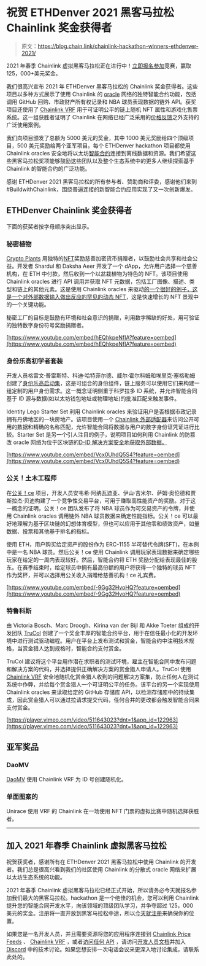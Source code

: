 # 祝贺 ETHDenver 2021 黑客马拉松 Chainlink 奖金获得者

> 原文：<https://blog.chain.link/chainlink-hackathon-winners-ethdenver-2021/>

2021 年春季 Chainlink 虚拟黑客马拉松正在进行中！[立即报名参加](https://chain.link/hackathon)竞赛，赢取 125，000+美元奖金。

我们很高兴宣布 2021 年 ETHDenver 黑客马拉松的 Chainlink 奖金获得者。这些项目以多种方式展示了使用 Chainlink 的 [oracle](https://chain.link/education/blockchain-oracles) 网络的独特智能合约功能，包括调用 GitHub 回购、市政财产所有权记录和 NBA 球员表现数据的链外 API。获奖项目还使用了 [Chainlink VRF](https://chain.link/solutions/chainlink-vrf) 用于可证明公平的链上随机 NFT 属性和游戏化售票系统。这一组获胜者证明了 Chainlink 在网络已经广泛采用的[价格反馈](https://data.chain.link/)之外支持的广泛使用案例。

我们向项目颁发了总额为 5000 美元的奖金，其中 1000 美元奖励给四个顶级项目，500 美元奖励给两个亚军项目。每个 ETHDenver hackathon 项目都使用 Chainlink oracles 安全地将以太坊[智能合约](https://chain.link/education/smart-contracts)连接到离线数据和资源。我们希望这些黑客马拉松奖项能够鼓励这些团队以及整个生态系统中的更多人继续探索基于 Chainlink 的智能合约的广泛功能。

感谢 ETHDenver 2021 黑客马拉松的所有参与者、赞助商和评委，感谢他们来到#BuildwithChainlink，围绕普遍连接的新智能合约应用实现了又一次创新爆发。

## ETHDenver Chainlink 奖金获得者

下面的获奖者按字母顺序突出显示。

### 秘密植物

[Crypto Plants](https://devfolio.co/submissions/crypto-plants-save-the-planet-with-awesome-nfts-b065) 用独特的[NFT](https://chain.link/education/nfts)奖励慈善加密货币捐赠者，以鼓励社会共享和社会公益。开发者 Shardul 和 Daksha Aeer 开发了一个 dApp，允许用户选择一个慈善机构，在 ETH 中付款，然后收到一个以盆栽植物为特色的 NFT。该项目使用 Chainlink oracles 进行 API 调用并获取 NFT 元数据，包括工厂图像、描述、类型和链上的其他元素。这是使用 Chainlink oracles 来驱动[的一个很好的例子，这是一个对外部数据输入做出反应的罕见的动态 NFT](https://blog.chain.link/create-dynamic-nfts-using-chainlink-oracles/)，这是快速增长的 NFT 景观中的一个关键功能。

秘密工厂的目标是鼓励有环境和社会意识的捐赠，利用数字稀缺的好处，用可验证的独特数字身份符号奖励捐赠者。



[https://www.youtube.com/embed/hEQhkpeNfIA?feature=oembed](https://www.youtube.com/embed/hEQhkpeNfIA?feature=oembed)

### 身份乐高初学者套装

开发人员格雷文·普雷斯特、科迪·哈特菲尔德、威尔·霍尔科姆和埃里克·塞格勒姆创建了[身份乐高启动集](https://devfolio.co/submissions/all-in-on-idx-7fb5)，这是可组合的身份组件，链上服务可以使用它们来构建一组定制的用户身份需求。这一概念证明侧重于科罗拉多 ID 系统，并允许智能合同基于 ID 源与数据(如以太坊钱包地址或物理地址)的批准匹配来触发事件。

Identity Lego Starter Set 利用 Chainlink oracles 来验证用户是否根据市政记录拥有丹佛地区的一块房地产。该项目使用一个 [Chainlink 外部适配器](https://blog.chain.link/build-and-use-external-adapters/)来访问公开可用的数据和精确的名称匹配，允许智能合同将数据与用户的数字身份证凭证进行比较。Starter Set 是另一个引人注目的例子，说明项目如何利用 Chainlink 的防篡改 oracle 网络为位于区块链的[D-ID 解决方案安全地获取外部数据。](https://blog.chain.link/digital-identity-on-the-blockchain/)

[https://www.youtube.com/embed/Vcx0UhdQ5S4?feature=oembed](https://www.youtube.com/embed/Vcx0UhdQ5S4?feature=oembed)

### 公关！土木工程师

在[公关！ce](https://devfolio.co/submissions/stonks-9f8d) 项目，开发人员安韦希·阿纳瓦迪亚、伊山·吉米尔、萨姆·奥伦德和贾斯拉杰·贝迪构建了一个竞争性交易平台，可用于赚取高性能资产的奖励。对于这一概念的证明，公关！ce 团队发布了将 NBA 球员作为可交易资产的令牌，并使用 Chainlink oracles 调用链外 NBA 球员数据来确定性能指标。公关！ce 可以最好地理解为基于区块链的幻想体育模型，但也可以应用于其他零和绩效资产，如量数据、投票和其他基于排名的指标。

使用 ETH，用户购买给定资产的股份作为 ERC-1155 半可替代令牌(SFT)，在本例中是一名 NBA 球员。然后公关！ce 使用 Chainlink 调用玩家表现数据来确定哪些玩家在给定的一周内表现较好。然后，智能合约将 ETH 奖励分配给表现最佳的股东。在赛季结束时，给定球员中拥有最高份额的用户将获得一个独特的球员 NFT 作为奖杯，并可以选择用公关收入捐赠给慈善机构！ce 礼宾费。



[https://www.youtube.com/embed/-9Gg32HvoHQ?feature=oembed](https://www.youtube.com/embed/-9Gg32HvoHQ?feature=oembed)

### 特鲁科斯

由 Victoria Bosch、Marc Droogh、Kirina van der Bijl 和 Akke Toeter 组成的开发团队 [TruCol](https://devfolio.co/submissions/trucol-e288) 创建了一个奖金丰厚的智能合约平台，用于在信任最小化的开发环境中进行测试驱动编程。用户在平台上发布测试和赏金，智能合约中注明技术规格，当赏金猎人达到规格时，智能合约支付赏金。

TruCol 建议将这个平台用作潜在求职者的测试环境，雇主在智能合同中发布问题和解决方案的代码，并选择提供正确解决方案的赏金猎人申请人。TruCol 使用 [Chainlink VRF](https://chain.link/solutions/chainlink-vrf) 安全地随机化赏金猎人收到的问题解决方案集，防止任何人在测试系统中作弊，并给每个赏金猎人一个可证明公平的任务。该平台的另一个实现使用 Chainlink oracles 来读取给定的 GitHub 存储库 API，以检测存储库中的持续集成，因此赏金猎人可以通过拉请求提交代码，任何合并的更改都会触发智能合同来支付赏金。

[https://player.vimeo.com/video/511643023?dnt=1&app_id=122963](https://player.vimeo.com/video/511643023?dnt=1&app_id=122963)

## 亚军奖品

### DaoMV

[DaoMV](https://devfolio.co/submissions/the-daomv-2ff9) 使用 Chainlink VRF 为 ID 号创建随机化。

### 单面图案的

Unirace 使用 VRF 的 Chainlink 在一场使用 NFT 门票的虚拟比赛中随机选择获胜者。

* * *

## 加入 2021 年春季 Chainlink 虚拟黑客马拉松

祝贺获奖者，感谢所有在 ETHDenver 2021 黑客马拉松中使用 Chainlink 的开发者。我们总是很高兴看到我们的社区使用 Chainlink 的分散式 oracle 网络来扩展以太坊生态系统的功能。

2021 年春季 Chainlink 虚拟黑客马拉松已经正式开始，所以请务必今天就报名参加我们最大的黑客马拉松。hackathon 是一个绝佳的机会，您可以利用 Chainlink 提升您的智能合同开发水平，向该领域的顶级团队学习，并争夺超过 125，000 美元的奖金。注册将一直开放到黑客马拉松中途，所以[今天就注册](https://chain.link/hackathon)来确保你的位置。

如果您是一名开发人员，并且需要资源将您的应用程序连接到 [Chainlink Price Feeds](https://docs.chain.link/docs/using-chainlink-reference-contracts) 、 [Chainlink VRF](https://docs.chain.link/docs/chainlink-vrf) ，或者[访问任何 API](https://docs.chain.link/docs/request-and-receive-data) ，请访问[开发人员文档](https://docs.chain.link/)并加入 [Discord](https://discordapp.com/invite/aSK4zew) 中的技术讨论。如果您想安排一次电话会议来更深入地讨论集成，请联系此处的。



